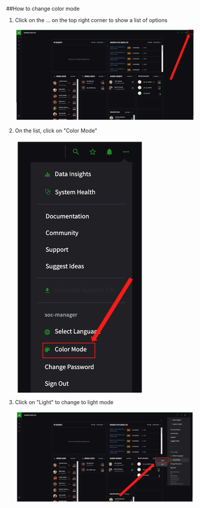 ##How to change color mode

1. Click on the ... on the top right corner to show a list of options

	![](../Images/3dots.png)

2. On the list, click on "Color Mode" 

	![](../Images/list.png)

3. Click on "Light" to change to light mode

	![](../Images/mode.png)